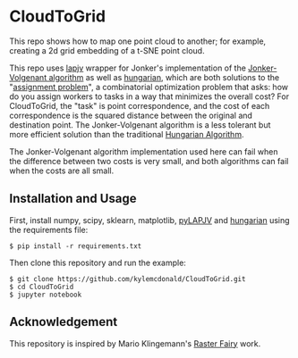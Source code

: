 # CloudToGrid

This repo shows how to map one point cloud to another; for example, creating a 2d grid embedding of a t-SNE point cloud.

This repo uses [lapjv](https://github.com/gatagat/lapjv.git) wrapper for Jonker's implementation of the [Jonker-Volgenant algorithm](http://link.springer.com/article/10.1007%2FBF02278710) as well as [hungarian](https://github.com/hrldcpr/hungarian), which are both solutions to the "[assignment problem](https://en.wikipedia.org/wiki/Assignment_problem)", a combinatorial optimization problem that asks: how do you assign workers to tasks in a way that minimizes the overall cost? For CloudToGrid, the "task" is point correspondence, and the cost of each correspondence is the squared distance between the original and destination point. The Jonker-Volgenant algorithm is a less tolerant but more efficient solution than the traditional [Hungarian Algorithm](https://en.wikipedia.org/wiki/Hungarian_algorithm).

The Jonker-Volgenant algorithm implementation used here can fail when the difference between two costs is very small, and both algorithms can fail when the costs are all small.

## Installation and Usage

First, install numpy, scipy, sklearn, matplotlib, [pyLAPJV](https://x.st/code.html#pyLAPJV) and [hungarian](https://github.com/hrldcpr/hungarian) using the requirements file:

```
$ pip install -r requirements.txt
```

Then clone this repository and run the example:

```
$ git clone https://github.com/kylemcdonald/CloudToGrid.git
$ cd CloudToGrid
$ jupyter notebook
```

## Acknowledgement

This repository is inspired by Mario Klingemann's [Raster Fairy](https://github.com/Quasimondo/RasterFairy) work.